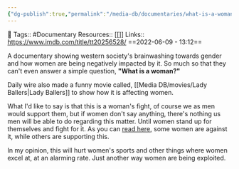 ```yaml
---
{"dg-publish":true,"permalink":"/media-db/documentaries/what-is-a-woman/","dgPassFrontmatter":true,"noteIcon":"3","created":"2023-11-14T21:08:39.654+05:30","updated":"2023-12-18T18:41:52.213+05:30"}
---
```


🧶 Tags:: #Documentary 
Resources:: [[]]
Links:: https://www.imdb.com/title/tt20256528/
==2022-06-09 - 13:12==

A documentary showing western society's brainwashing towards gender and how women are being negatively impacted by it. So much so that they can't even answer a simple question, **"What is a woman?"**

Daily wire also made a funny movie called, [[Media DB/movies/Lady Ballers\|Lady Ballers]] to show how it is affecting women.

What I'd like to say is that this is a woman's fight, of course we as men would support them, but if women don't say anything, there's nothing us men will be able to do regarding this matter. Until women stand up for themselves and fight for it. As you can [read here](https://en.wikipedia.org/wiki/Feminist_views_on_transgender_topics), some women are against it, while others are supporting this.

In my opinion, this will hurt women's sports and other things where women excel at, at an alarming rate. Just another way women are being exploited.